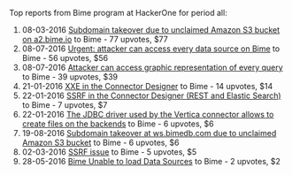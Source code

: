 Top reports from Bime program at HackerOne for period all:

1. 08-03-2016 [Subdomain takeover due to unclaimed Amazon S3 bucket on a2.bime.io](https://hackerone.com/reports/121461) to Bime - 77 upvotes, $77
2. 08-07-2016 [Urgent: attacker can access every data source on Bime](https://hackerone.com/reports/149907) to Bime - 56 upvotes, $56
3. 08-07-2016 [Attacker can access graphic representation of every query](https://hackerone.com/reports/149914) to Bime - 39 upvotes, $39
4. 21-01-2016 [XXE in the Connector Designer](https://hackerone.com/reports/112116) to Bime - 14 upvotes, $14
5. 22-01-2016 [SSRF in the Connector Designer (REST and Elastic Search)](https://hackerone.com/reports/112156) to Bime - 7 upvotes, $7
6. 22-01-2016 [The JDBC driver used by the Vertica connector allows to create files on the backends](https://hackerone.com/reports/112166) to Bime - 6 upvotes, $6
7. 19-08-2016 [Subdomain takeover at ws.bimedb.com due to unclaimed Amazon S3 bucket](https://hackerone.com/reports/161428) to Bime - 6 upvotes, $6
8. 02-03-2016 [SSRF issue](https://hackerone.com/reports/120219) to Bime - 5 upvotes, $5
9. 28-05-2016 [Bime Unable to load Data Sources](https://hackerone.com/reports/141676) to Bime - 2 upvotes, $2
